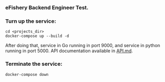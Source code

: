 ### eFishery Backend Engineer Test.

### Turn up the service:

```
cd <projects_dir>
docker-compose up --build -d
```

After doing that, service in Go running in port 9000, and service in python running in port 5000. API documentation available in [API.md](https://github.com/plvhx/efishery-backend-test/blob/master/API.md).

### Terminate the service:

```
docker-compose down
```
